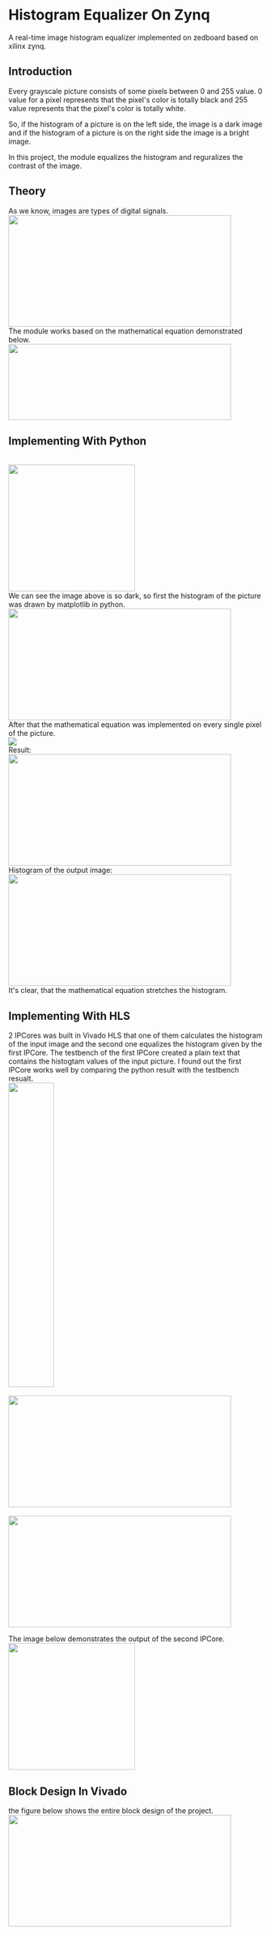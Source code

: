 # Histogram Equalizer On Zynq
A real-time image histogram equalizer implemented on zedboard based on xilinx zynq.

## Introduction
Every grayscale picture consists of some pixels between 0 and 255 value.
0 value for a pixel represents that the pixel's color is totally black and 255 value represents that the pixel's color is totally white.

So, if the histogram of a picture is on the left side, the image is a dark image and if the histogram of a picture is on the right side the image is a bright image.

In this project, the module equalizes the histogram and reguralizes the contrast of the image.

## Theory
As we know, images are types of digital signals.
</br>
<img src = "https://raw.githubusercontent.com/parsahemmasi/image-histogram-equalizer-on-zynq/main/Images/system.png" style="height : 220px;width : 440px"/>
</br>
The module works based on the mathematical equation demonstrated below.
</br>
<img src = "https://raw.githubusercontent.com/parsahemmasi/image-histogram-equalizer-on-zynq/main/Images/eq.png" style="height : 150px;width : 440px"/>
</br>
## Implementing With Python
</br>
<img src = "https://raw.githubusercontent.com/parsahemmasi/image-histogram-equalizer-on-zynq/main/Images/00.jpg" style="height : 250px;width : 250px"/>
</br>
We can see the image above is so dark, so first the histogram of the picture was drawn by matplotlib in python.
</br>
<img src = "https://raw.githubusercontent.com/parsahemmasi/image-histogram-equalizer-on-zynq/main/Images/1.png" style="height : 220px;width : 440px"/>
</br>
After that the mathematical equation was implemented on every single pixel of the picture.
</br>
<img src = "https://raw.githubusercontent.com/parsahemmasi/image-histogram-equalizer-on-zynq/main/Images/eqpy.png"/>
</br>
Result:
</br>
<img src = "https://raw.githubusercontent.com/parsahemmasi/image-histogram-equalizer-on-zynq/main/Images/0.png" style="height : 220px;width : 440px"/>
</br>
Histogram of the output image:
</br>
<img src = "https://raw.githubusercontent.com/parsahemmasi/image-histogram-equalizer-on-zynq/main/Images/2.png" style="height : 220px;width : 440px"/>
</br>
It's clear, that the mathematical equation stretches the histogram.

## Implementing With HLS
2 IPCores was built in Vivado HLS that one of them calculates the histogram of the input image and the second one equalizes the histogram given by the first IPCore.
The testbench of the first IPCore created a plain text that contains the histogtam values of the input picture.
I found out the first IPCore works well by comparing the python result with the testbench resualt.
</br>
<img src = "https://raw.githubusercontent.com/parsahemmasi/image-histogram-equalizer-on-zynq/main/Images/3.png" style="height : 600px;width : 90px"/>
</br>
</br>
<img src = "https://raw.githubusercontent.com/parsahemmasi/image-histogram-equalizer-on-zynq/main/Images/4.png" style="height : 220px;width : 440px"/>
</br>
</br>
<img src = "https://raw.githubusercontent.com/parsahemmasi/image-histogram-equalizer-on-zynq/main/Images/5.png" style="height : 220px;width : 440px"/>
</br>

The image below demonstrates the output of the second IPCore.
</br>
<img src = "https://raw.githubusercontent.com/parsahemmasi/image-histogram-equalizer-on-zynq/main/Testbench%20Results/HLS_Adjusted_image.jpg" style="height : 250px;width : 250px"/>
</br>

## Block Design In Vivado
the figure below shows the entire block design of the project.
</br>
<img src = "https://raw.githubusercontent.com/parsahemmasi/image-histogram-equalizer-on-zynq/main/Images/vv.png" style="height : 220px;width : 440px"/>
</br>
